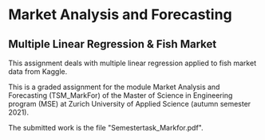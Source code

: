 # Market Analysis and Forecasting
## Multiple Linear Regression & Fish Market

This assignment deals with multiple linear regression applied to fish market data from Kaggle.

This is a graded assignment for the module Market Analysis and Forecasting (TSM_MarkFor) of the Master of Science in Engineering program (MSE) at Zurich University of Applied Science (autumn semester 2021).

The submitted work is the file "Semestertask_Markfor.pdf".
